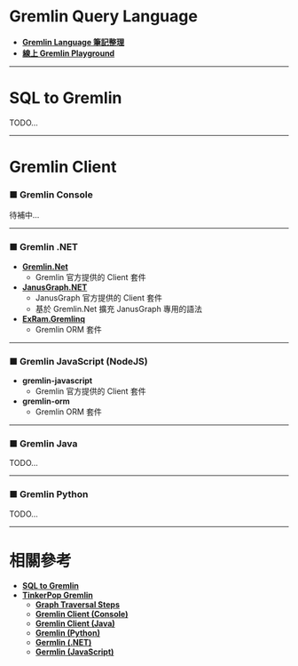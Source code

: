 # Gremlin Query Language

* **[Gremlin Language 筆記整理](GremlinLanguage.md)**
* **[線上 Gremlin Playground](https://gremlify.com/)**



---

# SQL to Gremlin 

TODO...



---

# Gremlin Client

### ■ Gremlin Console

待補中...



---

### ■ Gremlin .NET

* **[Gremlin.Net](https://www.nuget.org/packages/Gremlin.Net/)**
    * Gremlin 官方提供的 Client 套件
* **[JanusGraph.NET](https://www.nuget.org/packages/JanusGraph.NET/)**
    * JanusGraph 官方提供的 Client 套件
    * 基於 Gremlin.Net 擴充 JanusGraph 專用的語法
* **[ExRam.Gremlinq](https://github.com/ExRam/ExRam.Gremlinq)**
    * Gremlin ORM 套件



---

### ■ Gremlin JavaScript (NodeJS)

* **gremlin-javascript**
    * Gremlin 官方提供的 Client 套件
* **gremlin-orm**
    * Gremlin ORM 套件



---

### ■ Gremlin Java

TODO...



---

### ■ Gremlin Python

TODO...



---

# 相關參考

* **[SQL to Gremlin](http://sql2gremlin.com/)**
* **[TinkerPop Gremlin](http://tinkerpop.apache.org/docs/current/reference/#_tinkerpop_documentation)**
    * **[Graph Traversal Steps](http://tinkerpop.apache.org/docs/current/reference/#graph-traversal-steps)**
    * **[Gremlin Client (Console)](http://tinkerpop.apache.org/docs/current/reference/#gremlin-console)**
    * **[Gremlin Client (Java)](http://tinkerpop.apache.org/docs/current/reference/#gremlin-java)**
    * **[Gremlin (Python)](http://tinkerpop.apache.org/docs/current/reference/#gremlin-python)**
    * **[Germlin (.NET)](http://tinkerpop.apache.org/docs/current/reference/#gremlin-dotnet)**
    * **[Germlin (JavaScript)](http://tinkerpop.apache.org/docs/current/reference/#gremlin-javascript)**

